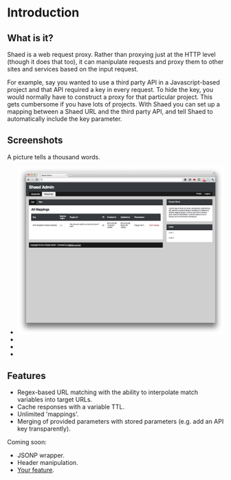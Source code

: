 # Introduction
## What is it?

Shaed is a web request proxy. Rather than proxying just at the HTTP level
(though it does that too), it can manipulate requests and proxy them to
other sites and services based on the input request.

For example, say you wanted to use a third party API in a Javascript-based
project and that API required a key in every request. To hide the key, you would
normally have to construct a proxy for that particular project. This gets
cumbersome if you have lots of projects. With Shaed you can set up a mapping
between a Shaed URL and the third party API, and tell Shaed to automatically
include the key parameter.

## Screenshots

A picture tells a thousand words.

<ul class="thumbnails">
  <li class="span3">
    <a class="thumbnail" href="img/screenshots/admin.png"><img src="img/screenshots/admin.png" alt="Admin page" title="Admin panel" /></a>
  </li>

  <li class="span3">
  </li>

  <li class="span3">
  </li>

  <li class="span3">
  </li>
</ul>

## Features

 - Regex-based URL matching with the ability to interpolate match variables
   into target URLs.
 - Cache responses with a variable TTL.
 - Unlimited 'mappings'.
 - Merging of provided parameters with stored parameters (e.g. add an API key
   transparently).

Coming soon:

 - JSONP wrapper.
 - Header manipulation.
 - [Your feature](http://github.com/newsinternational/shaed).
